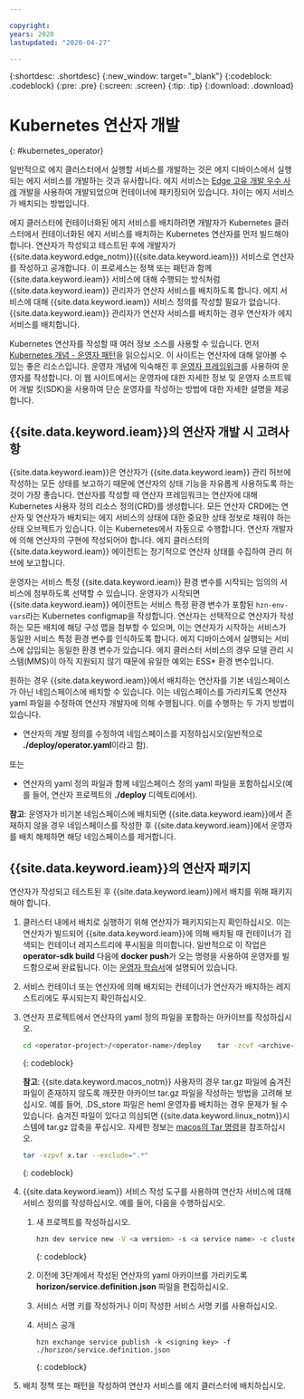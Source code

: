 ```yaml
---

copyright:
years: 2020
lastupdated: "2020-04-27"

---
```


{:shortdesc: .shortdesc}
{:new_window: target="_blank"}
{:codeblock: .codeblock}
{:pre: .pre}
{:screen: .screen}
{:tip: .tip}
{:download: .download}

# Kubernetes 연산자 개발
{: #kubernetes_operator}

일반적으로 에지 클러스터에서 실행할 서비스를 개발하는 것은 에지 디바이스에서 실행되는 에지 서비스를 개발하는 것과 유사합니다. 에지 서비스는 [Edge 고유 개발 우수 사례](../OH/docs/developing/best_practices.md) 개발을 사용하여 개발되었으며 컨테이너에 패키징되어 있습니다. 차이는 에지 서비스가 배치되는 방법입니다.

에지 클러스터에 컨테이너화된 에지 서비스를 배치하려면 개발자가 Kubernetes 클러스터에서 컨테이너화된 에지 서비스를 배치하는 Kubernetes 연산자를 먼저 빌드해야 합니다. 연산자가 작성되고 테스트된 후에 개발자가 {{site.data.keyword.edge_notm}}({{site.data.keyword.ieam}}) 서비스로 연산자를 작성하고 공개합니다. 이 프로세스는 정책 또는 패턴과 함께 {{site.data.keyword.ieam}} 서비스에 대해 수행되는 방식처럼 {{site.data.keyword.ieam}} 관리자가 연산자 서비스를 배치하도록 합니다. 에지 서비스에 대해 {{site.data.keyword.ieam}} 서비스 정의를 작성할 필요가 없습니다. {{site.data.keyword.ieam}} 관리자가 연산자 서비스를 배치하는 경우 연산자가 에지 서비스를 배치합니다.

Kubernetes 연산자를 작성할 때 여러 정보 소스를 사용할 수 있습니다. 먼저 [Kubernetes 개념 - 운영자 패턴](https://kubernetes.io/docs/concepts/extend-kubernetes/operator/)을 읽으십시오. 이 사이트는 연산자에 대해 알아볼 수 있는 좋은 리소스입니다. 운영자 개념에 익숙해진 후 [운영자 프레임워크](https://operatorframework.io/)를 사용하여 운영자를 작성합니다. 이 웹 사이트에서는 운영자에 대한 자세한 정보 및 운영자 소프트웨어 개발 킷(SDK)을 사용하여 단순 운영자를 작성하는 방법에 대한 자세한 설명을 제공합니다.

## {{site.data.keyword.ieam}}의 연산자 개발 시 고려사항

{{site.data.keyword.ieam}}은 연산자가 {{site.data.keyword.ieam}} 관리 허브에 작성하는 모든 상태를 보고하기 때문에 연산자의 상태 기능을 자유롭게 사용하도록 하는 것이 가장 좋습니다. 연산자를 작성할 때 연산자 프레임워크는 연산자에 대해 Kubernetes 사용자 정의 리소스 정의(CRD)를 생성합니다. 모든 연산자 CRD에는 연산자 및 연산자가 배치되는 에지 서비스의 상태에 대한 중요한 상태 정보로 채워야 하는 상태 오브젝트가 있습니다. 이는 Kubernetes에서 자동으로 수행합니다. 연산자 개발자에 의해 연산자의 구현에 작성되어야 합니다. 에지 클러스터의 {{site.data.keyword.ieam}} 에이전트는 정기적으로 연산자 상태를 수집하여 관리 허브에 보고합니다.

운영자는 서비스 특정 {{site.data.keyword.ieam}} 환경 변수를 시작되는 임의의 서비스에 첨부하도록 선택할 수 있습니다. 운영자가 시작되면 {{site.data.keyword.ieam}} 에이전트는 서비스 특정 환경 변수가 포함된 `hzn-env-vars`라는 Kubernetes configmap을 작성합니다. 연산자는 선택적으로 연산자가 작성하는 모든 배치에 해당 구성 맵을 첨부할 수 있으며, 이는 연산자가 시작하는 서비스가 동일한 서비스 특정 환경 변수를 인식하도록 합니다. 에지 디바이스에서 실행되는 서비스에 삽입되는 동일한 환경 변수가 있습니다. 에지 클러스터 서비스의 경우 모델 관리 시스템(MMS)이 아직 지원되지 않기 때문에 유일한 예외는 ESS* 환경 변수입니다.

원하는 경우 {{site.data.keyword.ieam}}에서 배치하는 연산자를 기본 네임스페이스가 아닌 네임스페이스에 배치할 수 있습니다. 이는 네임스페이스를 가리키도록 연산자 yaml 파일을 수정하여 연산자 개발자에 의해 수행됩니다. 이를 수행하는 두 가지 방법이 있습니다.

* 연산자의 개발 정의를 수정하여 네임스페이스를 지정하십시오(일반적으로 **./deploy/operator.yaml**이라고 함).

또는

* 연산자의 yaml 정의 파일과 함께 네임스페이스 정의 yaml 파일을 포함하십시오(예를 들어, 연산자 프로젝트의 **./deploy** 디렉토리에서).

**참고**: 운영자가 비기본 네임스페이스에 배치되면 {{site.data.keyword.ieam}}에서 존재하지 않을 경우 네임스페이스를 작성한 후 {{site.data.keyword.ieam}}에서 운영자를 배치 해제하면 해당 네임스페이스를 제거합니다.

## {{site.data.keyword.ieam}}의 연산자 패키지

연산자가 작성되고 테스트된 후 {{site.data.keyword.ieam}}에서 배치를 위해 패키지해야 합니다.

1. 클러스터 내에서 배치로 실행하기 위해 연산자가 패키지되는지 확인하십시오. 이는 연산자가 빌드되어 {{site.data.keyword.ieam}}에 의해 배치될 때 컨테이너가 검색되는 컨테이너 레지스트리에 푸시됨을 의미합니다. 일반적으로 이 작업은 **operator-sdk build** 다음에 **docker push**가 오는 명령을 사용하여 운영자를 빌드함으로써 완료됩니다. 이는 [운영자 학습서](https://sdk.operatorframework.io/docs/building-operators/golang/tutorial/#2-run-as-a-deployment-inside-the-cluster)에 설명되어 있습니다.

2. 서비스 컨테이너 또는 연산자에 의해 배치되는 컨테이너가 연산자가 배치하는 레지스트리에도 푸시되는지 확인하십시오.

3. 연산자 프로젝트에서 연산자의 yaml 정의 파일을 포함하는 아카이브를 작성하십시오.

   ```bash
   cd <operator-project>/<operator-name>/deploy    tar -zcvf <archive-name>.tar.gz ./*
   ```
   {: codeblock}

   **참고**: {{site.data.keyword.macos_notm}} 사용자의 경우 tar.gz 파일에 숨겨진 파일이 존재하지 않도록 깨끗한 아카이브 tar.gz 파일을 작성하는 방법을 고려해 보십시오. 예를 들어, .DS_store 파일은 heml 운영자를 배치하는 경우 문제가 될 수 있습니다. 숨겨진 파일이 있다고 의심되면 {{site.data.keyword.linux_notm}}시스템에 tar.gz 압축을 푸십시오. 자세한 정보는 [macos의 Tar 명령](https://stackoverflow.com/questions/8766730/tar-command-in-mac-os-x-adding-hidden-files-why)을 참조하십시오.

   ```bash
   tar -xzpvf x.tar --exclude=".*"
   ```
   {: codeblock}

4. {{site.data.keyword.ieam}} 서비스 작성 도구를 사용하여 연산자 서비스에 대해 서비스 정의를 작성하십시오. 예를 들어, 다음을 수행하십시오.

   1. 새 프로젝트를 작성하십시오.

      ```bash
      hzn dev service new -V <a version> -s <a service name> -c cluster
      ```
      {: codeblock}

   2. 이전에 3단계에서 작성된 연산자의 yaml 아카이브를 가리키도록 **horizon/service.definition.json** 파일을 편집하십시오.

   3. 서비스 서명 키를 작성하거나 이미 작성한 서비스 서명 키를 사용하십시오.

   4. 서비스 공개

      ```
      hzn exchange service publish -k <signing key> -f ./horizon/service.definition.json
      ```
      {: codeblock}

5. 배치 정책 또는 패턴을 작성하여 연산자 서비스를 에지 클러스터에 배치하십시오.
